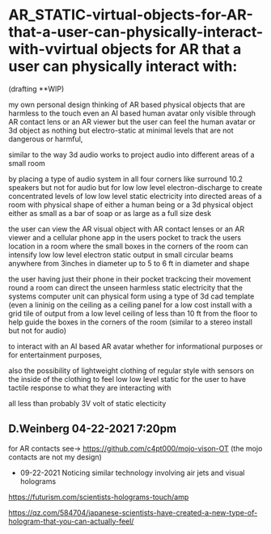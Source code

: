 # AR_STATIC-virtual-objects-for-AR-that-a-user-can-physically-interact-with-vvirtual objects for AR that a user can physically interact with:

(drafting **WIP)

my own personal design thinking of AR based physical objects that are harmless to the touch even an AI based human avatar only visible through AR contact lens or an AR viewer
but the user can feel the human avatar or 3d object as nothing but electro-static at minimal levels that are not dangerous or harmful,

similar to the way 3d audio works to project audio into different areas of a small room

by placing a type of audio system in all four corners like surround 10.2 speakers but not for audio but for low low level electron-discharge to create concentrated levels of low low level static electricity into directed areas of a room with physical shape of either a human being or a 3d physical object either as small as a bar of soap or as large as a full size desk

the user can view the AR visual object with AR contact lenses or an AR viewer and a cellular phone app in the users pocket to track the users location in a room where the small boxes in the corners of the room can intensify low low level electron static output in small circular beams anywhere from 3inches in diameter up to 5 to 6 ft in diameter and shape

the user having just their phone in their pocket trackcing their movement round a room can direct the unseen harmless static electricity that the systems computer unit can physical form using a type of 3d cad template (even a lininig on the ceiling as a ceiling panel for a low cost install with a grid tile of output from a low level ceiling of less than 10 ft from the floor to help guide the boxes in the corners of the room (similar to a stereo install but not for audio)


to interact with an AI based AR avatar whether for informational purposes or for entertainment purposes,


also the possibility of lightweight clothing of regular style with sensors on the inside of the clothing to feel low low level static for the user to have tactile response to what they are interacting with 


all less than probably 3V volt of static electicity

D.Weinberg
04-22-2021 7:20pm
--------------------------------------------------------------------------------------------------------------------------------------------------------------------














for AR contacts see-> https://github.com/c4pt000/mojo-vison-OT (the mojo contacts are not my design)







* 09-22-2021
Noticing similar technology involving air jets and visual holograms

https://futurism.com/scientists-holograms-touch/amp

https://qz.com/584704/japanese-scientists-have-created-a-new-type-of-hologram-that-you-can-actually-feel/
